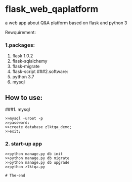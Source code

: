 # flask_web_qaplatform
a web app about Q&amp;A platform based on flask and python 3

Rewquirement:

### 1.packages:
1. flask 1.0.2
2. flask-sqlalchemy
3. flask-migrate
4. flask-script
###2.software:
1. python 3.7
2. mysql


## How to use:
###1. mysql
```
>>mysql -uroot -p
>>password:
>>create database zlktqa_demo;
>>exit;
```

### 2. start-up app
```
>>python manage.py db init
>>python manage.py db migrate
>>python manage.py db upgrade
>>python zlktqa.py

# The-end



